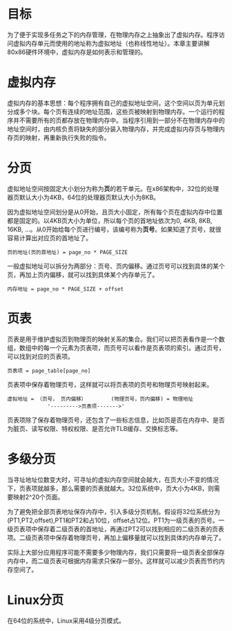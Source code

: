 # 目标
为了便于实现多任务之下的内存管理，在物理内存之上抽象出了虚拟内存。程序访问虚拟内存单元而使用的地址称为虚拟地址（也称线性地址）。本章主要讲解80x86硬件环境中，虚拟内存是如何表示和管理的。

# 虚拟内存
虚拟内存的基本思想：每个程序拥有自己的虚拟地址空间，这个空间以页为单元划分成多个块。每个页有连续的地址范围，这些页被映射到物理内存。一个运行的程序并不需要所有的页都存放在物理内存中。当程序引用到一部分不在物理内存中的地址空间时，由内核负责将缺失的部分装入物理内存，并完成虚拟内存页与物理内存页的映射，再重新执行失败的指令。

# 分页
虚拟地址空间按固定大小划分为称为**页**的若干单元。在x86架构中，32位的处理器页默认大小为4KB，64位的处理器页默认大小为8KB。

因为虚拟地址空间划分是从0开始，且页大小固定，所有每个页在虚拟内存中位置都是固定的。以4KB页大小为单位，所以每个页的首地址依次为0, 4KB, 8KB, 16KB, ...。从0开始给每个页进行编号，该编号称为**页号**。如果知道了页号，就很容易计算出对应页的首地址了。

```
页的地址(页的首地址) = page_no * PAGE_SIZE
```

一般虚拟地址可以拆分为两部分：页号、页内偏移。通过页号可以找到具体的某个页，再加上页内偏移，就可以找到具体某个内存单元了。

```
内存地址 = page_no * PAGE_SIZE + offset
```

# 页表
页表是用于维护虚拟页到物理页的映射关系的集合。我们可以把页表看作是一个数组，数组中的每一个元素为页表项，而页号可以看作是页表项的索引。通过页号，可以找到对应的页表项。
```
页表项 = page_table[page_no]
```

页表项中保存着物理页号，这样就可以将页表项的页号和物理页号映射起来。
```
虚拟地址 = （页号， 页内偏移）        (物理页号，页内偏移) = 物理地址
             '--------->页表项------->'
```

页表项除了保存着物理页号，还包含了一些标志信息，比如页是否在内存中、是否为脏页、读写权限、特权权限、是否允许TLB缓存、交换标志等。

# 多级分页
当寻址地址位数变大时，可寻址的虚拟内存空间就会越大，在页大小不变的情况下，页表项就越多，那么需要的页表就越大。32位系统中，页大小为4KB，则需要映射2^20个页面。

为了避免把全部页表地址保存内存中，引入多级分页机制。假设将32位系统分为(PT1,PT2,offset),PT1和PT2和占10位，offset占12位。PT1为一级页表的页号。一级页表项中保存着二级页表的首地址，再通过PT2可以找到相应的二级页表的页表项。二级页表项中保存着物理页号，再加上偏移量就可以找到具体的内存单元了。

实际上大部分应用程序可能不需要多少物理内存，我们只需要将一级页表全部保存内存中，而二级页表可根据内存需求只保存一部分。这样就可以减少页表而节约内存空间了。

# Linux分页
在64位的系统中，Linux采用4级分页模式。